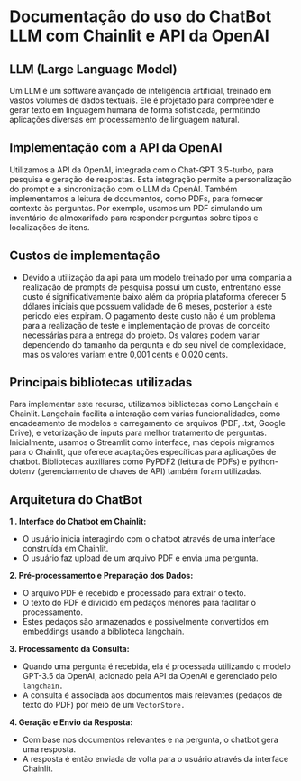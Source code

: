 # Documentação do uso do ChatBot LLM com Chainlit e API da OpenAI

## LLM (Large Language Model)

Um LLM é um software avançado de inteligência artificial, treinado em vastos volumes de dados textuais. Ele é projetado para compreender e gerar texto em linguagem humana de forma sofisticada, permitindo aplicações diversas em processamento de linguagem natural.

## Implementação com a API da OpenAI

Utilizamos a API da OpenAI, integrada com o Chat-GPT 3.5-turbo, para pesquisa e geração de respostas. Esta integração permite a personalização do prompt e a sincronização com o LLM da OpenAI. Também implementamos a leitura de documentos, como PDFs, para fornecer contexto às perguntas. Por exemplo, usamos um PDF simulando um inventário de almoxarifado para responder perguntas sobre tipos e localizações de itens.

## Custos de implementação

- Devido a utilização da api para um modelo treinado por uma compania a realização de prompts de pesquisa possui um custo, entrentano esse custo é significativamente baixo além da própria plataforma oferecer 5 dólares iniciais que possuem validade de 6 meses, posterior a este periodo eles expiram. O pagamento deste custo não é um problema para a realização de teste e implementação de provas de conceito necessárias para a entrega do projeto. Os valores podem variar dependendo do tamanho da pergunta e do seu nivel de complexidade, mas os valores variam entre 0,001 cents e 0,020 cents.

## Principais bibliotecas utilizadas 

Para implementar este recurso, utilizamos bibliotecas como Langchain e Chainlit. Langchain facilita a interação com várias funcionalidades, como encadeamento de modelos e carregamento de arquivos (PDF, .txt, Google Drive), e vetorização de inputs para melhor tratamento de perguntas. Inicialmente, usamos o Streamlit como interface, mas depois migramos para o Chainlit, que oferece adaptações específicas para aplicações de chatbot. Bibliotecas auxiliares como PyPDF2 (leitura de PDFs) e python-dotenv (gerenciamento de chaves de API) também foram utilizadas.

## Arquitetura do ChatBot


**1 . Interface do Chatbot em Chainlit:**


- O usuário inicia interagindo com o chatbot através de uma interface construída em Chainlit.
- O usuário faz upload de um arquivo PDF e envia uma pergunta.

**2. Pré-processamento e Preparação dos Dados:**

  - O arquivo PDF é recebido e processado para extrair o texto.
- O texto do PDF é dividido em pedaços menores para facilitar o processamento.
- Estes pedaços são armazenados e possivelmente convertidos em embeddings usando a biblioteca langchain.

**3. Processamento da Consulta:**

- Quando uma pergunta é recebida, ela é processada utilizando o modelo GPT-3.5 da OpenAI, acionado pela API da OpenAI e gerenciado pelo `langchain.`
- A consulta é associada aos documentos mais relevantes (pedaços de texto do PDF) por meio de um `VectorStore.`

**4. Geração e Envio da Resposta:**

- Com base nos documentos relevantes e na pergunta, o chatbot gera uma resposta.
- A resposta é então enviada de volta para o usuário através da interface Chainlit.




